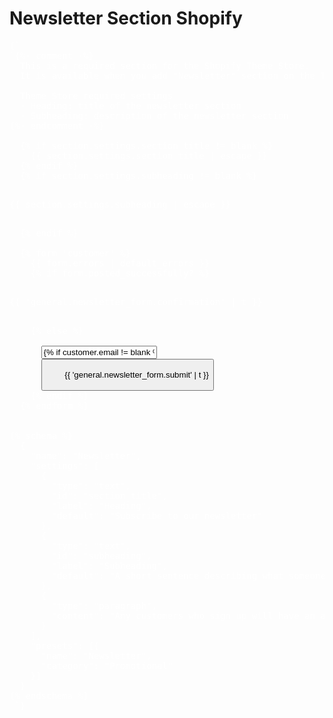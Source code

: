 # Newsletter Section Shopify

 <pre>{`
`{%- comment -%}
  This is a required section for the Shopify Theme Store.
  It is available when you add "Newsletter" section on the Theme Editor.

  Theme Store required settings
  - Heading: title of the newsletter section
  - Subheading: description of the newsletter section
{%- endcomment -%}
<section>
  {% if section.settings.section_title != blank %}
    <label for="Email">{{ section.settings.section_title | escape }}</label>
  {% endif %}
  {% if section.settings.subheading != blank %}
    <p>{{ section.settings.subheading | escape }}</p>
  {% endif %}

  {% form 'customer' %}
    {{ form.errors | default_errors }}
    {% if form.posted_successfully? %}
      <p>{{ 'general.newsletter_form.confirmation' | t }}</p>
    {% else %}
      <input type="hidden" name="contact[tags]" value="newsletter">
      <input type="email"
        name="contact[email]"
        id="Email"
        value="{% if customer.email != blank %}{{ customer.email }}{% endif %}"
        placeholder="{{ 'general.newsletter_form.email_placeholder' | t }}"
        autocorrect="off"
        autocapitalize="off">
      <button type="submit" name="commit" id="Subscribe">
        <span>{{ 'general.newsletter_form.submit' | t }}</span>
      </button>
    {% endif %}
  {% endform %}
</section>

{% schema %}
  {
    "name": "Newsletter",
    "settings": [
      {
        "type": "text",
        "id": "section_title",
        "label": "Heading",
        "default": "Subscribe to our newsletter"
      },
      {
        "type": "text",
        "id": "subheading",
        "label": "Subheading",
        "default": "A short sentence describing what someone will receive by subscribing"
      },
      {
        "type": "paragraph",
        "content": "Any customers who sign up will have an account created for them in Shopify. [View customers](/admin/customers?query=&accepts_marketing=1)"
      }
    ],
    "presets": [{
      "name": "Newsletter",
      "category": "Promotional"
    }]
  }
{% endschema %}
 `}</pre>

<style>
pre{
  color:#fff;
}
</style>
